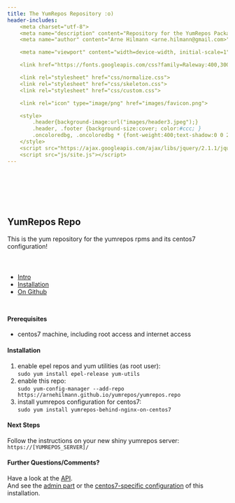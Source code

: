 ```yaml
---
title: The YumRepos Repository :o)
header-includes:
    <meta charset="utf-8">
    <meta name="description" content="Repository for the YumRepos Packages">
    <meta name="author" content="Arne Hilmann <arne.hilmann@gmail.com>">

    <meta name="viewport" content="width=device-width, initial-scale=1">

    <link href="https://fonts.googleapis.com/css?family=Raleway:400,300,600" rel="stylesheet" type="text/css">

    <link rel="stylesheet" href="css/normalize.css">
    <link rel="stylesheet" href="css/skeleton.css">
    <link rel="stylesheet" href="css/custom.css">

    <link rel="icon" type="image/png" href="images/favicon.png">

    <style>
        .header{background-image:url("images/header3.jpeg");}
        .header, .footer {background-size:cover; color:#ccc; }
        .oncoloredbg, .oncoloredbg * {font-weight:400;text-shadow:0 0 2px black;}
    </style>
    <script src="https://ajax.googleapis.com/ajax/libs/jquery/2.1.1/jquery.min.js"></script>
    <script src="js/site.js"></script>
---
```

<div class="section header">
<div class="container oncoloredbg" style="padding-top: 15%; padding-bottom: 5%;">

## YumRepos Repo

This is the yum repository for the yumrepos rpms and its centos7 configuration!

</div>
</div>

<div class="navbar-spacer"></div>
<nav class="navbar">
<div class="container">
<ul class="navbar-list">
<li class="navbar-item"><a class="navbar-link" href="#intro">Intro</a></li>
<li class="navbar-item"><a class="navbar-link" href="#installation">Installation</a></li>
<li class="navbar-item"><a class="navbar-link" href="#examples">On Github</a></li>
</ul>
</div>
</nav>

<div class="container">
<div class="row">
<div class="column" style="margin-top: 5%; margin-bottom: 20%;">

#### Prerequisites

* centos7 machine, including root access and internet access


#### Installation

1. enable epel repos and yum utilities (as root user):<br/>
    ```sudo yum install epel-release yum-utils```
2. enable this repo:<br/>
    ```sudo yum-config-manager --add-repo https://arnehilmann.github.io/yumrepos/yumrepos.repo```
3. install yumrepos configuration for centos7:<br/>
    ```sudo yum install yumrepos-behind-nginx-on-centos7```


#### Next Steps

Follow the instructions on your new shiny yumrepos server:<br/>
```https://[YUMREPOS_SERVER]/```


#### Further Questions/Comments?

Have a look at the <a href="https://github.com/arnehilmann/yumrepos#rest-api">API</a>.<br/>
And see the <a href="https://github.com/arnehilmann/yumrepos">admin part</a>
or the <a href="https://github.com/arnehilmann/yumrepos-behind-nginx-on-centos7">centos7-specific configuration</a>
of this installation.
